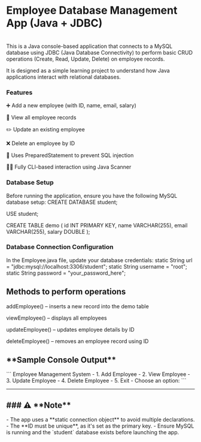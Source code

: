 <h1>Employee Database Management App (Java + JDBC)</h1>
<br>
This is a Java console-based application that connects to a MySQL database using JDBC (Java Database Connectivity) to perform basic CRUD operations (Create, Read, Update, Delete) on employee records.

It is designed as a simple learning project to understand how Java applications interact with relational databases.

<h3>Features</h3>

➕ Add a new employee (with ID, name, email, salary)

📄 View all employee records

✏️ Update an existing employee

❌ Delete an employee by ID

🔐 Uses PreparedStatement to prevent SQL injection

👨‍💻 Fully CLI-based interaction using Java Scanner

 <h3>Database Setup</h3>
 
Before running the application, ensure you have the following MySQL database setup:
CREATE DATABASE student;

USE student;

CREATE TABLE demo (
    id INT PRIMARY KEY,
    name VARCHAR(255),
    email VARCHAR(255),
    salary DOUBLE
);

<h3>Database Connection Configuration</h3>
In the Employee.java file, update your database credentials:
static String url = "jdbc:mysql://localhost:3306/student";
static String username = "root";
static String password = "your_password_here";
<h2>Methods to perform operations</h2>
addEmployee() – inserts a new record into the demo table

viewEmployee() – displays all employees

updateEmployee() – updates employee details by ID

deleteEmployee() – removes an employee record using ID

<h2>**Sample Console Output**</h2>
```
Employee Management System
- 1. Add Employee
- 2. View Employee
- 3. Update Employee
- 4. Delete Employee
- 5. Exit
- Choose an option:
```

---

<h2>### ⚠️ **Note**</h2>
- The app uses a **static connection object** to avoid multiple declarations.
- The **ID must be unique**, as it's set as the primary key.
- Ensure MySQL is running and the `student` database exists before launching the app.

</br>

